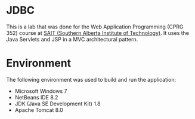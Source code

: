 # JDBC

This is a lab that was done for the Web Application Programming (CPRG 352) course at [SAIT (Southern Alberta Institute of Technology)](http://sait.ca). It uses the Java Servlets and JSP in a MVC architectural pattern.

# Environment

The following environment was used to build and run the application:

 * Microsoft Windows 7
 * NetBeans IDE 8.2
 * JDK (Java SE Development Kit) 1.8
 * Apache Tomcat 8.0
